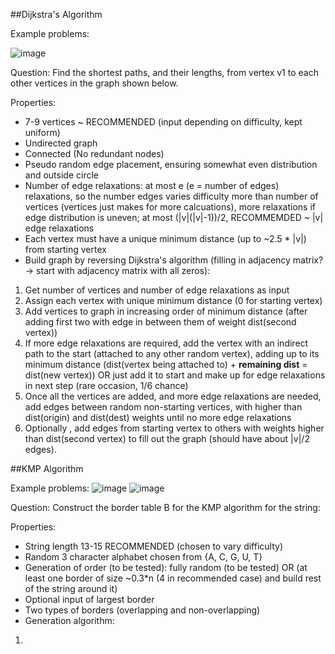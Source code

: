 ##Dijkstra's Algorithm

Example problems:

![image](https://user-images.githubusercontent.com/77453616/197855184-a6872223-de1c-4959-96b0-e6d1a1174223.png)

Question: 
Find the shortest paths, and their lengths, from vertex v1 to each other vertices in the graph shown below.

Properties:
  - 7-9 vertices ~ RECOMMENDED (input depending on difficulty, kept uniform)
  - Undirected graph
  - Connected (No redundant nodes)
  - Pseudo random edge placement, ensuring somewhat even distribution and outside circle
  - Number of edge relaxations: at most e (e = number of edges) relaxations, so the number edges varies difficulty more than number of vertices (vertices just makes for more calcuations), more relaxations if edge distribution is uneven; at most (|v|(|v|-1))/2, RECOMMEMDED ~ |v| edge relaxations
  - Each vertex must have a unique minimum distance (up to ~2.5 * |v|) from starting vertex
  - Build graph by reversing Dijkstra's algorithm (filling in adjacency matrix? -> start with adjacency matrix with all zeros):
  
  1. Get number of vertices and number of edge relaxations as input
  2. Assign each vertex with unique minimum distance (0 for starting vertex)
  3. Add vertices to graph in increasing order of minimum distance (after adding first two with edge in between them of weight dist(second vertex))
  4. If more edge relaxations are required, add the vertex with an indirect path to the start (attached to any other random vertex), adding up to its minimum distance (dist(vertex being attached to) + **remaining dist** = dist(new vertex)) OR just add it to start and make up for edge relaxations in next step (rare occasion, 1/6 chance)
  5. Once all the vertices are added, and more edge relaxations are needed, add edges between random non-starting vertices, with higher than dist(origin) and dist(dest) weights until no more edge relaxations
  6. Optionally , add edges from starting vertex to others with weights higher than dist(second vertex) to fill out the graph (should have about |v|/2 edges).

##KMP Algorithm

Example problems:
![image](https://user-images.githubusercontent.com/77453616/198338456-365255b3-7687-4d68-93b5-f4407ad590a1.png)
![image](https://user-images.githubusercontent.com/77453616/198339300-6679fd45-969e-429e-baec-de0318b43c64.png)

Question:
Construct the border table B for the KMP algorithm for the string:

Properties:
  - String length 13-15 RECOMMENDED (chosen to vary difficulty)
  - Random 3 character alphabet chosen from {A, C, G, U, T}
  - Generation of order (to be tested): fully random (to be tested) OR (at least one border of size ~0.3*n (4 in recommended case) and build rest of the string around it)
  - Optional input of largest border
  - Two types of borders (overlapping and non-overlapping)
  - Generation algorithm:
  
  1. 
